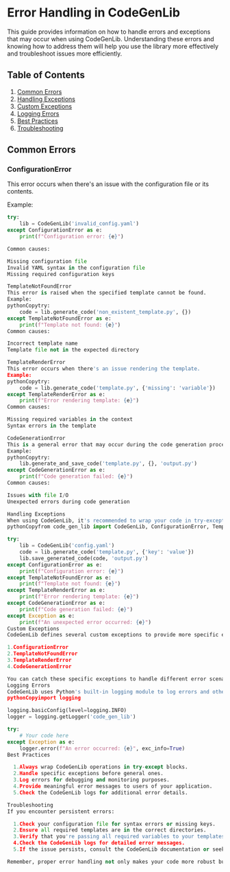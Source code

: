 # Error Handling in CodeGenLib

This guide provides information on how to handle errors and exceptions that may occur when using CodeGenLib. Understanding these errors and knowing how to address them will help you use the library more effectively and troubleshoot issues more efficiently.

## Table of Contents

1. [Common Errors](#common-errors)
2. [Handling Exceptions](#handling-exceptions)
3. [Custom Exceptions](#custom-exceptions)
4. [Logging Errors](#logging-errors)
5. [Best Practices](#best-practices)
6. [Troubleshooting](#troubleshooting)

## Common Errors

### ConfigurationError

This error occurs when there's an issue with the configuration file or its contents.

Example:
```python
try:
    lib = CodeGenLib('invalid_config.yaml')
except ConfigurationError as e:
    print(f"Configuration error: {e}")

Common causes:

Missing configuration file
Invalid YAML syntax in the configuration file
Missing required configuration keys

TemplateNotFoundError
This error is raised when the specified template cannot be found.
Example:
pythonCopytry:
    code = lib.generate_code('non_existent_template.py', {})
except TemplateNotFoundError as e:
    print(f"Template not found: {e}")
Common causes:

Incorrect template name
Template file not in the expected directory

TemplateRenderError
This error occurs when there's an issue rendering the template.
Example:
pythonCopytry:
    code = lib.generate_code('template.py', {'missing': 'variable'})
except TemplateRenderError as e:
    print(f"Error rendering template: {e}")
Common causes:

Missing required variables in the context
Syntax errors in the template

CodeGenerationError
This is a general error that may occur during the code generation process.
Example:
pythonCopytry:
    lib.generate_and_save_code('template.py', {}, 'output.py')
except CodeGenerationError as e:
    print(f"Code generation failed: {e}")
Common causes:

Issues with file I/O
Unexpected errors during code generation

Handling Exceptions
When using CodeGenLib, it's recommended to wrap your code in try-except blocks to handle potential exceptions. Here's a general pattern:
pythonCopyfrom code_gen_lib import CodeGenLib, ConfigurationError, TemplateNotFoundError, TemplateRenderError, CodeGenerationError

try:
    lib = CodeGenLib('config.yaml')
    code = lib.generate_code('template.py', {'key': 'value'})
    lib.save_generated_code(code, 'output.py')
except ConfigurationError as e:
    print(f"Configuration error: {e}")
except TemplateNotFoundError as e:
    print(f"Template not found: {e}")
except TemplateRenderError as e:
    print(f"Error rendering template: {e}")
except CodeGenerationError as e:
    print(f"Code generation failed: {e}")
except Exception as e:
    print(f"An unexpected error occurred: {e}")
Custom Exceptions
CodeGenLib defines several custom exceptions to provide more specific error information. These include:

1.ConfigurationError
2.TemplateNotFoundError
3.TemplateRenderError
4.CodeGenerationError

You can catch these specific exceptions to handle different error scenarios in your application.
Logging Errors
CodeGenLib uses Python's built-in logging module to log errors and other important information. You can configure logging in your application to capture these logs:
pythonCopyimport logging

logging.basicConfig(level=logging.INFO)
logger = logging.getLogger('code_gen_lib')

try:
    # Your code here
except Exception as e:
    logger.error(f"An error occurred: {e}", exc_info=True)
Best Practices

  1.Always wrap CodeGenLib operations in try-except blocks.
  2.Handle specific exceptions before general ones.
  3.Log errors for debugging and monitoring purposes.
  4.Provide meaningful error messages to users of your application.
  5.Check the CodeGenLib logs for additional error details.

Troubleshooting
If you encounter persistent errors:

  1.Check your configuration file for syntax errors or missing keys.
  2.Ensure all required templates are in the correct directories.
  3.Verify that you're passing all required variables to your templates.
  4.Check the CodeGenLib logs for detailed error messages.
  5.If the issue persists, consult the CodeGenLib documentation or seek support from the community.

Remember, proper error handling not only makes your code more robust but also improves the user experience by providing clear and actionable information when something goes wrong.    